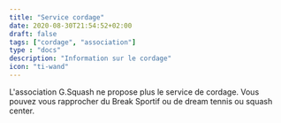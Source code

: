 ```yaml
---
title: "Service cordage"
date: 2020-08-30T21:54:52+02:00
draft: false
tags: ["cordage", "association"]
type : "docs"
description: "Information sur le cordage"
icon: "ti-wand"
---
```


L'association G.Squash ne propose plus le service de cordage. Vous pouvez vous rapprocher du Break Sportif ou de dream tennis ou squash center.